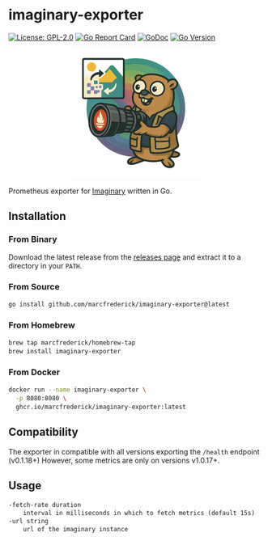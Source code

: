 # imaginary-exporter

[![License: GPL-2.0](https://img.shields.io/badge/License-GPL--2.0-blue.svg)](https://opensource.org/licenses/GPL-2.0)
[![Go Report Card](https://goreportcard.com/badge/github.com/marcfrederick/imaginary-exporter)](https://goreportcard.com/report/github.com/marcfrederick/imaginary-exporter)
[![GoDoc](https://pkg.go.dev/badge/github.com/marcfrederick/imaginary-exporter.svg)](https://pkg.go.dev/github.com/marcfrederick/imaginary-exporter)
[![Go Version](https://img.shields.io/badge/go%20version-1.20+-blue.svg)](https://golang.org/)

<div align="center">
    <img src="assets/logo.png" alt="imaginary-exporter logo" width="256px"/>
</div>

Prometheus exporter for [Imaginary](https://github.com/h2non/imaginary) written in Go.

## Installation

### From Binary

Download the latest release from the [releases page](https://github.com/marcfrederick/imaginary-exporter/releases) and extract it to a directory in your `PATH`.

### From Source

```bash
go install github.com/marcfrederick/imaginary-exporter@latest
```

### From Homebrew

```bash
brew tap marcfrederick/homebrew-tap
brew install imaginary-exporter
```

### From Docker

```bash
docker run --name imaginary-exporter \
  -p 8080:8080 \
  ghcr.io/marcfrederick/imaginary-exporter:latest
```

## Compatibility

The exporter in compatible with all versions exporting the `/health` endpoint (v0.1.18+)
However, some metrics are only on versions v1.0.17+.

## Usage

```
-fetch-rate duration
    interval in milliseconds in which to fetch metrics (default 15s)
-url string
    url of the imaginary instance
```
